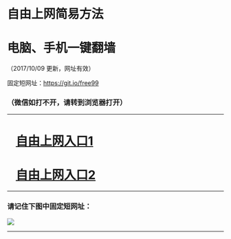 ﻿# 自由上网简易方法

# 电脑、手机一键翻墙

（2017/10/09 更新，网址有效）

固定短网址：https://git.io/free99

### （微信如打不开，请转到浏览器打开）


***





# &nbsp;&nbsp; <a href="http://ft3085018734.fwq-tz-1001.info/fwqtz01.html?t=10090017707 " target="_blank">自由上网入口1</a>
# &nbsp;&nbsp; <a href="http://ft1027632073.fwq-tz-1002.info/fwqtz02.html?t=100900128553 " target="_blank">自由上网入口2</a>
***

### 请记住下图中固定短网址：

<img src="https://s3-us-west-2.amazonaws.com/fwq-1001/yjfq-20170905okok.png" /> 


***

